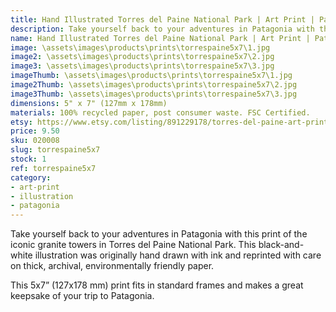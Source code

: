 ```yaml
---
title: Hand Illustrated Torres del Paine National Park | Art Print | Patagonia Chile
description: Take yourself back to your adventures in Patagonia with this print of the iconic granite towers in Torres del Paine National Park. This black-and-white illustration was originally hand drawn with ink and reprinted with care on thick, archival, environmentally friendly paper.
name: Hand Illustrated Torres del Paine National Park | Art Print | Patagonia Chile
image: \assets\images\products\prints\torrespaine5x7\1.jpg
image2: \assets\images\products\prints\torrespaine5x7\2.jpg
image3: \assets\images\products\prints\torrespaine5x7\3.jpg
imageThumb: \assets\images\products\prints\torrespaine5x7\1.jpg
image2Thumb: \assets\images\products\prints\torrespaine5x7\2.jpg
image3Thumb: \assets\images\products\prints\torrespaine5x7\3.jpg
dimensions: 5" x 7" (127mm x 178mm)
materials: 100% recycled paper, post consumer waste. FSC Certified.
etsy: https://www.etsy.com/listing/891229178/torres-del-paine-art-print-hand
price: 9.50
sku: 020008
slug: torrespaine5x7
stock: 1
ref: torrespaine5x7
category:
- art-print
- illustration
- patagonia
---
```

Take yourself back to your adventures in Patagonia with this print of the iconic granite towers in Torres del Paine National Park. This black-and-white illustration was originally hand drawn with ink and reprinted with care on thick, archival, environmentally friendly paper.

This 5x7” (127x178 mm) print fits in standard frames and makes a great keepsake of your trip to Patagonia.
